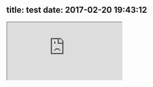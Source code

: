 title: test
date: 2017-02-20 19:43:12
---

<iframe src="https://atlas.mindmup.com/2017/02/c597f2c0f79b11e698980129382d48e9/physical_layer/index.html"></iframe>
